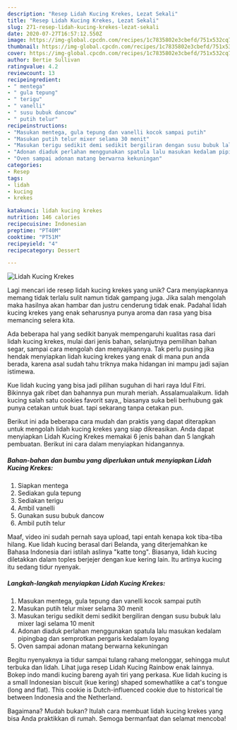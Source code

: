 ```yaml
---
description: "Resep Lidah Kucing Krekes, Lezat Sekali"
title: "Resep Lidah Kucing Krekes, Lezat Sekali"
slug: 271-resep-lidah-kucing-krekes-lezat-sekali
date: 2020-07-27T16:57:12.550Z
image: https://img-global.cpcdn.com/recipes/1c7835802e3cbefd/751x532cq70/lidah-kucing-krekes-foto-resep-utama.jpg
thumbnail: https://img-global.cpcdn.com/recipes/1c7835802e3cbefd/751x532cq70/lidah-kucing-krekes-foto-resep-utama.jpg
cover: https://img-global.cpcdn.com/recipes/1c7835802e3cbefd/751x532cq70/lidah-kucing-krekes-foto-resep-utama.jpg
author: Bertie Sullivan
ratingvalue: 4.2
reviewcount: 13
recipeingredient:
- " mentega"
- " gula tepung"
- " terigu"
- " vanelli"
- " susu bubuk dancow"
- " putih telur"
recipeinstructions:
- "Masukan mentega, gula tepung dan vanelli kocok sampai putih"
- "Masukan putih telur mixer selama 30 menit"
- "Masukan terigu sedikit demi sedikit bergiliran dengan susu bubuk lalu mixer lagi selama 10 menit"
- "Adonan diaduk perlahan menggunakan spatula lalu masukan kedalam pipingbag dan semprotkan pergaris kedalam loyang"
- "Oven sampai adonan matang berwarna kekuningan"
categories:
- Resep
tags:
- lidah
- kucing
- krekes

katakunci: lidah kucing krekes 
nutrition: 146 calories
recipecuisine: Indonesian
preptime: "PT40M"
cooktime: "PT51M"
recipeyield: "4"
recipecategory: Dessert

---
```



![Lidah Kucing Krekes](https://img-global.cpcdn.com/recipes/1c7835802e3cbefd/751x532cq70/lidah-kucing-krekes-foto-resep-utama.jpg)

Lagi mencari ide resep lidah kucing krekes yang unik? Cara menyiapkannya memang tidak terlalu sulit namun tidak gampang juga. Jika salah mengolah maka hasilnya akan hambar dan justru cenderung tidak enak. Padahal lidah kucing krekes yang enak seharusnya punya aroma dan rasa yang bisa memancing selera kita.

Ada beberapa hal yang sedikit banyak mempengaruhi kualitas rasa dari lidah kucing krekes, mulai dari jenis bahan, selanjutnya pemilihan bahan segar, sampai cara mengolah dan menyajikannya. Tak perlu pusing jika hendak menyiapkan lidah kucing krekes yang enak di mana pun anda berada, karena asal sudah tahu triknya maka hidangan ini mampu jadi sajian istimewa.

Kue lidah kucing yang bisa jadi pilihan suguhan di hari raya Idul Fitri. Bikinnya gak ribet dan bahannya pun murah meriah. Assalamualaikum. lidah kucing salah satu cookies favorit saya,, biasanya suka beli berhubung gak punya cetakan untuk buat. tapi sekarang tanpa cetakan pun.


Berikut ini ada beberapa cara mudah dan praktis yang dapat diterapkan untuk mengolah lidah kucing krekes yang siap dikreasikan. Anda dapat menyiapkan Lidah Kucing Krekes memakai 6 jenis bahan dan 5 langkah pembuatan. Berikut ini cara dalam menyiapkan hidangannya.

<!--inarticleads1-->

##### Bahan-bahan dan bumbu yang diperlukan untuk menyiapkan Lidah Kucing Krekes:

1. Siapkan  mentega
1. Sediakan  gula tepung
1. Sediakan  terigu
1. Ambil  vanelli
1. Gunakan  susu bubuk dancow
1. Ambil  putih telur


Maaf, video ini sudah pernah saya upload, tapi entah kenapa kok tiba-tiba hilang. Kue lidah kucing berasal dari Belanda, yang diterjemahkan ke Bahasa Indonesia dari istilah aslinya &#34;katte tong&#34;. Biasanya, lidah kucing diletakkan dalam toples berjejer dengan kue kering lain. Itu artinya kucing itu sedang tidur nyenyak. 

<!--inarticleads2-->

##### Langkah-langkah menyiapkan Lidah Kucing Krekes:

1. Masukan mentega, gula tepung dan vanelli kocok sampai putih
1. Masukan putih telur mixer selama 30 menit
1. Masukan terigu sedikit demi sedikit bergiliran dengan susu bubuk lalu mixer lagi selama 10 menit
1. Adonan diaduk perlahan menggunakan spatula lalu masukan kedalam pipingbag dan semprotkan pergaris kedalam loyang
1. Oven sampai adonan matang berwarna kekuningan


Begitu nyenyaknya ia tidur sampai tulang rahang melonggar, sehingga mulut terbuka dan lidah. Lihat juga resep Lidah Kucing Rainbow enak lainnya. Bokep indo mandi kucing bareng ayah tiri yang perkasa. Kue lidah kucing is a small Indonesian biscuit (kue kering) shaped somewhatlike a cat&#39;s tongue (long and flat). This cookie is Dutch-influenced cookie due to historical tie between Indonesia and the Netherland. 

Bagaimana? Mudah bukan? Itulah cara membuat lidah kucing krekes yang bisa Anda praktikkan di rumah. Semoga bermanfaat dan selamat mencoba!
